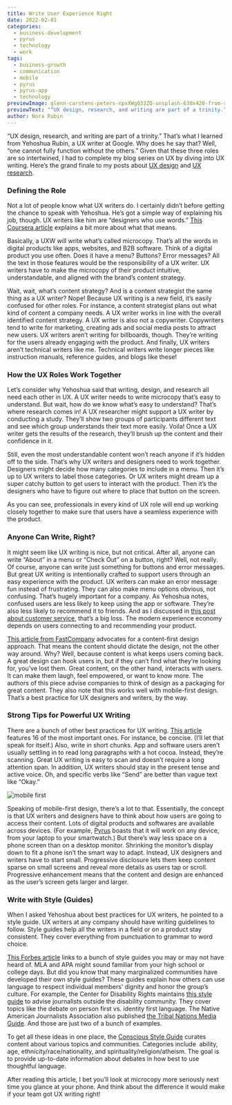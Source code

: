 ```yaml
---
title: Write User Experience Right
date: 2022-02-01
categories:
  - business-development
  - pyrus
  - technology
  - work
tags:
  - business-growth
  - communication
  - mobile
  - pyrus
  - pyrus-app
  - technology
previewImage: glenn-carstens-peters-npxXWgQ33ZQ-unsplash-630x420-from-site-en.jpg
previewText: "“UX design, research, and writing are part of a trinity.” That’s what I learned from Yehoshua Rubin, a UX writer at Google. Why does he say that? Well, “one cannot fully function without the others.” Given that these three roles are so intertwined, I had to complete my blog series on UX by diving into UX writing. Here’s the grand finale to my posts about UX design and UX research."
author: Nora Rubin
---
```

“UX design, research, and writing are part of a trinity.” That’s what I learned from Yehoshua Rubin, a UX writer at Google. Why does he say that? Well, “one cannot fully function without the others.” Given that these three roles are so intertwined, I had to complete my blog series on UX by diving into UX writing. Here’s the grand finale to my posts about [UX design](https://pyrus.com/en/blog/use-10-user-experience-heuristics-to-your-advantage) and [UX research](https://pyrus.com/en/blog/research-user-experience-boost-growth).

### **Defining the Role**

Not a lot of people know what UX writers do. I certainly didn’t before getting the chance to speak with Yehoshua. He’s got a simple way of explaining his job, though. UX writers like him are “designers who use words.” [This Coursera article](https://www.coursera.org/articles/whats-a-ux-writer) explains a bit more about what that means.

Basically, a UXW will write what’s called microcopy. That’s all the words in digital products like apps, websites, and B2B software. Think of a digital product you use often. Does it have a menu? Buttons? Error messages? All the text in those features would be the responsibility of a UX writer. UX writers have to make the microcopy of their product intuitive, understandable, and aligned with the brand’s content strategy.

Wait, wait, what’s content strategy? And is a content strategist the same thing as a UX writer? Nope! Because UX writing is a new field, it’s easily confused for other roles. For instance, a content strategist plans out what kind of content a company needs. A UX writer works in line with the overall identified content strategy. A UX writer is also not a copywriter. Copywriters tend to write for marketing, creating ads and social media posts to attract new users. UX writers aren’t writing for billboards, though. They’re writing for the users already engaging with the product. And finally, UX writers aren’t technical writers like me. Technical writers write longer pieces like instruction manuals, reference guides, and blogs like these!

### **How the UX Roles Work Together**

Let’s consider why Yehoshua said that writing, design, and research all need each other in UX. A UX writer needs to write microcopy that’s easy to understand. But wait, how do we know what’s easy to understand? That’s where research comes in! A UX researcher might support a UX writer by conducting a study. They’ll show two groups of participants different text and see which group understands their text more easily. Voila! Once a UX writer gets the results of the research, they’ll brush up the content and their confidence in it.

Still, even the most understandable content won’t reach anyone if it’s hidden off to the side. That’s why UX writers and designers need to work together. Designers might decide how many categories to include in a menu. Then it’s up to UX writers to label those categories. Or UX writers might dream up a super catchy button to get users to interact with the product. Then it’s the designers who have to figure out where to place that button on the screen.

As you can see, professionals in every kind of UX role will end up working closely together to make sure that users have a seamless experience with the product.

### **Anyone Can Write, Right?**

It might seem like UX writing is nice, but not critical. After all, anyone can write “About” in a menu or “Check Out” on a button, right? Well, not really. Of course, anyone can write just something for buttons and error messages. But great UX writing is intentionally crafted to support users through an easy experience with the product. UX writers can make an error message fun instead of frustrating. They can also make menu options obvious, not confusing. That’s hugely important for a company. As Yehoshua notes, confused users are less likely to keep using the app or software. They’re also less likely to recommend it to friends. And as I discussed in [this post about customer service](https://pyrus.com/en/blog/taking-customer-service-beyond-hold-music), that’s a big loss. The modern experience economy depends on users connecting to and recommending your product.

[This article from FastCompany](https://www.fastcompany.com/3054090/why-content-reigns-supreme-in-ux-design) advocates for a content-first design approach. That means the content should dictate the design, not the other way around. Why? Well, because content is what keeps users coming back. A great design can hook users in, but if they can’t find what they’re looking for, you’ve lost them. Great content, on the other hand, interacts with users. It can make them laugh, feel empowered, or want to know more. The authors of this piece advise companies to think of design as a packaging for great content. They also note that this works well with mobile-first design. That’s a best practice for UX designers and writers, by the way.

### **Strong Tips for Powerful UX Writing**

There are a bunch of other best practices for UX writing. [This article](https://uxplanet.org/16-rules-of-effective-ux-writing-2a20cf85fdbf) features 16 of the most important ones. For instance, be concise. (I’ll let that speak for itself.) Also, write in short chunks. App and software users aren’t usually settling in to read long paragraphs with a hot cocoa. Instead, they’re scanning. Great UX writing is easy to scan and doesn’t require a long attention span. In addition, UX writers should stay in the present tense and active voice. Oh, and specific verbs like “Send” are better than vague text like “Okay.”

![mobile first](luis-villasmil-4V8uMZx8FYA-unsplash-300x201.webp)

Speaking of mobile-first design, there’s a lot to that. Essentially, the concept is that UX writers and designers have to think about how users are going to access their content. Lots of digital products and softwares are available across devices. (For example, [Pyrus](https://pyrus.com/en/product) boasts that it will work on any device, from your laptop to your smartwatch.) But there’s way less space on a phone screen than on a desktop monitor. Shrinking the monitor’s display down to fit a phone isn’t the smart way to adapt. Instead, UX designers and writers have to start small. Progressive disclosure lets them keep content sparse on small screens and reveal more details as users tap or scroll. Progressive enhancement means that the content and design are enhanced as the user’s screen gets larger and larger.

### **Write with Style (Guides)**

When I asked Yehoshua about best practices for UX writers, he pointed to a style guide. UX writers at any company should have writing guidelines to follow. Style guides help all the writers in a field or on a product stay consistent. They cover everything from punctuation to grammar to word choice.

[This Forbes article](https://www.forbes.com/sites/erinspencer1/2020/10/27/writing-like-youre-woke-theres-a-guide-for-that/?sh=41edb6f977a3) links to a bunch of style guides you may or may not have heard of. MLA and APA might sound familiar from your high school or college days. But did you know that many marginalized communities have developed their own style guides? These guides explain how others can use language to respect individual members’ dignity and honor the group’s culture. For example, the Center for Disability Rights maintains [this style guide](http://cdrnys.org/disability-writing-journalism-guidelines/) to advise journalists outside the disability community. They cover topics like the debate on person first vs. identity first language. The Native American Journalists Association also published [the Tribal Nations Media Guide](https://najanewsroom.com/wp-content/uploads/2020/10/2020-NAJA-Tribal-Nations-Media-Guide-1.pdf). And those are just two of a bunch of examples.

To get all these ideas in one place, the [Conscious Style Guide](https://consciousstyleguide.com/) curates content about various topics and communities. Categories include  ability, age, ethnicity/race/nationality, and spirituality/religion/atheism. The goal is to provide up-to-date information about debates in how best to use thoughtful language.

After reading this article, I bet you’ll look at microcopy more seriously next time you glance at your phone. And think about the difference it would make if your team got UX writing right!